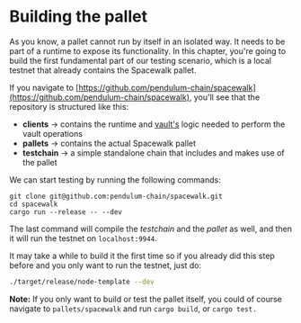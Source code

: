# Building the pallet

As you know, a pallet cannot run by itself in an isolated way. It needs to be part of a runtime to expose its functionality. In this chapter, you're going to build the first fundamental part of our testing scenario, which is a local testnet that already contains the Spacewalk pallet.

If you navigate to [https://github.com/pendulum-chain/spacewalk](https://github.com/pendulum-chain/spacewalk), you'll see that the repository is structured like this:

* **clients** -> contains the runtime and [vault's](creating-test-accounts.md) logic needed to perform the vault operations
* **pallets** -> contains the actual Spacewalk pallet
* **testchain** -> a simple standalone chain that includes and makes use of the pallet

We can start testing by running the following commands:

```
git clone git@github.com:pendulum-chain/spacewalk.git
cd spacewalk
cargo run --release -- --dev
```

The last command will compile the _testchain_ and the _pallet_ as well, and then it will run the testnet on `localhost:9944`.

It may take a while to build it the first time so if you already did this step before and you only want to run the testnet, just do:

```bash
./target/release/node-template --dev
```

**Note:** If you only want to build or test the pallet itself, you could of course navigate to `pallets/spacewalk` and run `cargo build`, or `cargo test.`
